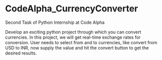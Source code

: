 # CodeAlpha_CurrencyConverter

Second Task of Python Internship at Code Alpha


Develop an exciting python project through which you can convert currencies.
In this project, we will get real-time exchange rates for conversion.
User needs to select from and to currencies, like convert from USD to INR, now supply the value and hit the convert button to get the desired results.
